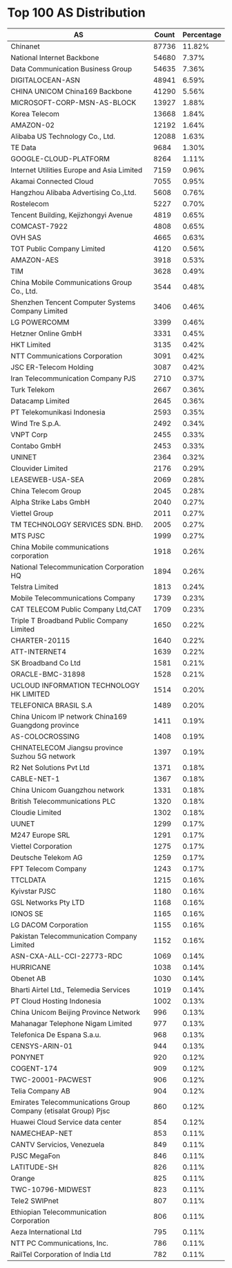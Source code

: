 # Top 100 AS Distribution
| AS | Count | Percentage |
|----|----|----|
| Chinanet | 87736 | 11.82% |
| National Internet Backbone | 54680 | 7.37% |
| Data Communication Business Group | 54635 | 7.36% |
| DIGITALOCEAN-ASN | 48941 | 6.59% |
| CHINA UNICOM China169 Backbone | 41290 | 5.56% |
| MICROSOFT-CORP-MSN-AS-BLOCK | 13927 | 1.88% |
| Korea Telecom | 13668 | 1.84% |
| AMAZON-02 | 12192 | 1.64% |
| Alibaba US Technology Co., Ltd. | 12088 | 1.63% |
| TE Data | 9684 | 1.30% |
| GOOGLE-CLOUD-PLATFORM | 8264 | 1.11% |
| Internet Utilities Europe and Asia Limited | 7159 | 0.96% |
| Akamai Connected Cloud | 7055 | 0.95% |
| Hangzhou Alibaba Advertising Co.,Ltd. | 5608 | 0.76% |
| Rostelecom | 5227 | 0.70% |
| Tencent Building, Kejizhongyi Avenue | 4819 | 0.65% |
| COMCAST-7922 | 4808 | 0.65% |
| OVH SAS | 4665 | 0.63% |
| TOT Public Company Limited | 4120 | 0.56% |
| AMAZON-AES | 3918 | 0.53% |
| TIM | 3628 | 0.49% |
| China Mobile Communications Group Co., Ltd. | 3544 | 0.48% |
| Shenzhen Tencent Computer Systems Company Limited | 3406 | 0.46% |
| LG POWERCOMM | 3399 | 0.46% |
| Hetzner Online GmbH | 3331 | 0.45% |
| HKT Limited | 3135 | 0.42% |
| NTT Communications Corporation | 3091 | 0.42% |
| JSC ER-Telecom Holding | 3087 | 0.42% |
| Iran Telecommunication Company PJS | 2710 | 0.37% |
| Turk Telekom | 2667 | 0.36% |
| Datacamp Limited | 2645 | 0.36% |
| PT Telekomunikasi Indonesia | 2593 | 0.35% |
| Wind Tre S.p.A. | 2492 | 0.34% |
| VNPT Corp | 2455 | 0.33% |
| Contabo GmbH | 2453 | 0.33% |
| UNINET | 2364 | 0.32% |
| Clouvider Limited | 2176 | 0.29% |
| LEASEWEB-USA-SEA | 2069 | 0.28% |
| China Telecom Group | 2045 | 0.28% |
| Alpha Strike Labs GmbH | 2040 | 0.27% |
| Viettel Group | 2011 | 0.27% |
| TM TECHNOLOGY SERVICES SDN. BHD. | 2005 | 0.27% |
| MTS PJSC | 1999 | 0.27% |
| China Mobile communications corporation | 1918 | 0.26% |
| National Telecommunication Corporation HQ | 1894 | 0.26% |
| Telstra Limited | 1813 | 0.24% |
| Mobile Telecommunications Company | 1739 | 0.23% |
| CAT TELECOM Public Company Ltd,CAT | 1709 | 0.23% |
| Triple T Broadband Public Company Limited | 1650 | 0.22% |
| CHARTER-20115 | 1640 | 0.22% |
| ATT-INTERNET4 | 1639 | 0.22% |
| SK Broadband Co Ltd | 1581 | 0.21% |
| ORACLE-BMC-31898 | 1528 | 0.21% |
| UCLOUD INFORMATION TECHNOLOGY HK LIMITED | 1514 | 0.20% |
| TELEFONICA BRASIL S.A | 1489 | 0.20% |
| China Unicom IP network China169 Guangdong province | 1411 | 0.19% |
| AS-COLOCROSSING | 1408 | 0.19% |
| CHINATELECOM Jiangsu province Suzhou 5G network | 1397 | 0.19% |
| R2 Net Solutions Pvt Ltd | 1371 | 0.18% |
| CABLE-NET-1 | 1367 | 0.18% |
| China Unicom Guangzhou network | 1331 | 0.18% |
| British Telecommunications PLC | 1320 | 0.18% |
| Cloudie Limited | 1302 | 0.18% |
| UUNET | 1299 | 0.17% |
| M247 Europe SRL | 1291 | 0.17% |
| Viettel Corporation | 1275 | 0.17% |
| Deutsche Telekom AG | 1259 | 0.17% |
| FPT Telecom Company | 1243 | 0.17% |
| TTCLDATA | 1215 | 0.16% |
| Kyivstar PJSC | 1180 | 0.16% |
| GSL Networks Pty LTD | 1168 | 0.16% |
| IONOS SE | 1165 | 0.16% |
| LG DACOM Corporation | 1155 | 0.16% |
| Pakistan Telecommunication Company Limited | 1152 | 0.16% |
| ASN-CXA-ALL-CCI-22773-RDC | 1069 | 0.14% |
| HURRICANE | 1038 | 0.14% |
| Obenet AB | 1030 | 0.14% |
| Bharti Airtel Ltd., Telemedia Services | 1019 | 0.14% |
| PT Cloud Hosting Indonesia | 1002 | 0.13% |
| China Unicom Beijing Province Network | 996 | 0.13% |
| Mahanagar Telephone Nigam Limited | 977 | 0.13% |
| Telefonica De Espana S.a.u. | 968 | 0.13% |
| CENSYS-ARIN-01 | 944 | 0.13% |
| PONYNET | 920 | 0.12% |
| COGENT-174 | 909 | 0.12% |
| TWC-20001-PACWEST | 906 | 0.12% |
| Telia Company AB | 904 | 0.12% |
| Emirates Telecommunications Group Company (etisalat Group) Pjsc | 860 | 0.12% |
| Huawei Cloud Service data center | 854 | 0.12% |
| NAMECHEAP-NET | 853 | 0.11% |
| CANTV Servicios, Venezuela | 849 | 0.11% |
| PJSC MegaFon | 846 | 0.11% |
| LATITUDE-SH | 826 | 0.11% |
| Orange | 825 | 0.11% |
| TWC-10796-MIDWEST | 823 | 0.11% |
| Tele2 SWIPnet | 807 | 0.11% |
| Ethiopian Telecommunication Corporation | 806 | 0.11% |
| Aeza International Ltd | 795 | 0.11% |
| NTT PC Communications, Inc. | 786 | 0.11% |
| RailTel Corporation of India Ltd | 782 | 0.11% |
